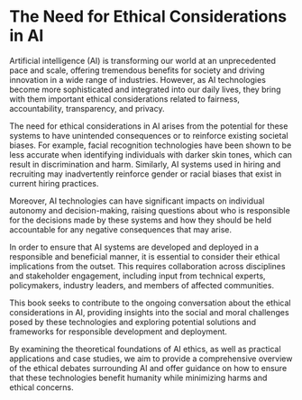 The Need for Ethical Considerations in AI
=======================================================

Artificial intelligence (AI) is transforming our world at an unprecedented pace and scale, offering tremendous benefits for society and driving innovation in a wide range of industries. However, as AI technologies become more sophisticated and integrated into our daily lives, they bring with them important ethical considerations related to fairness, accountability, transparency, and privacy.

The need for ethical considerations in AI arises from the potential for these systems to have unintended consequences or to reinforce existing societal biases. For example, facial recognition technologies have been shown to be less accurate when identifying individuals with darker skin tones, which can result in discrimination and harm. Similarly, AI systems used in hiring and recruiting may inadvertently reinforce gender or racial biases that exist in current hiring practices.

Moreover, AI technologies can have significant impacts on individual autonomy and decision-making, raising questions about who is responsible for the decisions made by these systems and how they should be held accountable for any negative consequences that may arise.

In order to ensure that AI systems are developed and deployed in a responsible and beneficial manner, it is essential to consider their ethical implications from the outset. This requires collaboration across disciplines and stakeholder engagement, including input from technical experts, policymakers, industry leaders, and members of affected communities.

This book seeks to contribute to the ongoing conversation about the ethical considerations in AI, providing insights into the social and moral challenges posed by these technologies and exploring potential solutions and frameworks for responsible development and deployment.

By examining the theoretical foundations of AI ethics, as well as practical applications and case studies, we aim to provide a comprehensive overview of the ethical debates surrounding AI and offer guidance on how to ensure that these technologies benefit humanity while minimizing harms and ethical concerns.
